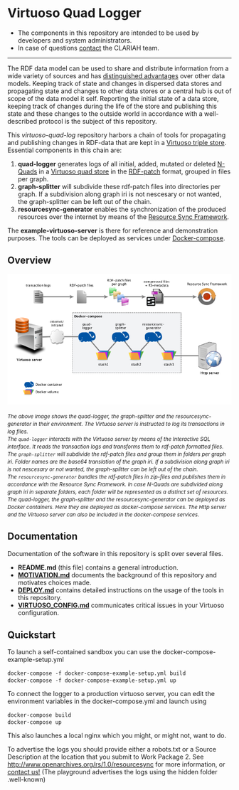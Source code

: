 # Virtuoso Quad Logger

- The components in this repository are intended to be used by developers and system administrators.
- In case of questions [contact](https://github.com/CLARIAH/virtuoso-quad-log/issues/new) the CLARIAH team.
 
____

The RDF data model can be used to share and distribute information from a wide variety of sources 
and has [distinguished advantages](https://www.w3.org/RDF/advantages.html) over other data models.
Keeping track of state and changes in dispersed data stores and propagating state and changes
to other data stores or a central hub
is out of scope of the data model it self. Reporting the initial state of a data store, keeping
track of changes during the life of the store and publishing this state and these changes to the
outside world in accordance with a well-described protocol is the subject of this repository.


This *virtuoso-quad-log* repository harbors a chain of tools for propagating and publishing 
changes in RDF-data
that are kept in a [Virtuoso triple store](http://virtuoso.openlinksw.com/). Essential components 
in this chain are:

1. **quad-logger** generates logs of all initial, added, mutated or 
deleted [N-Quads](https://www.w3.org/TR/n-quads/) in a
[Virtuoso quad store](http://virtuoso.openlinksw.com/rdf-quad-store/) in the
[RDF-patch](https://afs.github.io/rdf-patch/) format, grouped in files per graph.
2. **graph-splitter** will subdivide these rdf-patch files into 
directories per graph. If a subdivision along graph iri is not nescesary 
or not wanted, the graph-splitter can be left out of the chain.
3. **resourcesync-generator** enables the synchronization of the produced resources over the 
internet by means
of the [Resource Sync Framework](http://www.openarchives.org/rs/1.0/resourcesync).

The **example-virtuoso-server** is there for reference and demonstration purposes. The tools can be deployed as
services under [Docker-compose](https://docs.docker.com/compose/).

## Overview

![Overview](/img/environment2.png)

<i><small>The above image shows the quad-logger, the graph-splitter and the resourcesync-generator 
in their environment.
The Virtuoso server is instructed to log its transactions in log files.  
The `quad-logger` interacts
with the Virtuoso server by means of the Interactive SQL interface. It reads the 
transaction logs and transforms them to rdf-patch formatted files.  
The `graph-splitter`
will subdivide the rdf-patch files and group them
in folders per graph iri. Folder names are the base64 translation of the graph iri.
If a subdivision along graph iri is not nescesary or not wanted, 
the graph-splitter can be left out of the chain.  
The `resourcesync-generator`
bundles the rdf-patch files in zip-files and publishes them in accordance with the
Resource Sync Framework. In case N-Quads are subdivided along graph iri in separate folders, each folder will
be represented as a distinct set of resources.  
The quad-logger, the graph-splitter and the resourcesync-generator 
can be deployed as
Docker containers. Here they are deployed as docker-compose services. 
The Http server and the Virtuoso server can also be included in the docker-compose services.</small></i>

## Documentation
Documentation of the software in this repository is split over several files.
- **README.md** (this file) contains a general introduction.
- **[MOTIVATION.md](/MOTIVATION.md)** documents the background of this repository and 
motivates choices made.
- **[DEPLOY.md](/DEPLOY.md)** contains detailed instructions on the usage of the tools in this repository.
- **[VIRTUOSO_CONFIG.md](/VIRTUOSO_CONFIG.md)** communicates critical issues in your 
Virtuoso configuration.

## Quickstart

To launch a self-contained sandbox you can use the docker-compose-example-setup.yml

	docker-compose -f docker-compose-example-setup.yml build
	docker-compose -f docker-compose-example-setup.yml up

To connect the logger to a production virtuoso server, you can edit the environment variables in 
the docker-compose.yml and launch using

	docker-compose build
	docker-compose up

This also launches a local nginx which you might, or might not, want to do.

To advertise the logs you should provide either a robots.txt or a Source Description at the location 
that you submit to Work Package 2.
See http://www.openarchives.org/rs/1.0/resourcesync for more information, 
or [contact us!](https://github.com/CLARIAH/virtuoso-quad-log/issues/new?Title=How+do+I+submit+my+data)
(The playground advertises the logs using the hidden folder .well-known)
